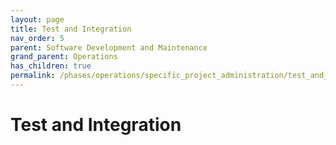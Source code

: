 ```yaml
---
layout: page
title: Test and Integration
nav_order: 5
parent: Software Development and Maintenance
grand_parent: Operations
has_children: true
permalink: /phases/operations/specific_project_administration/test_and_integration/
---
```


# Test and Integration